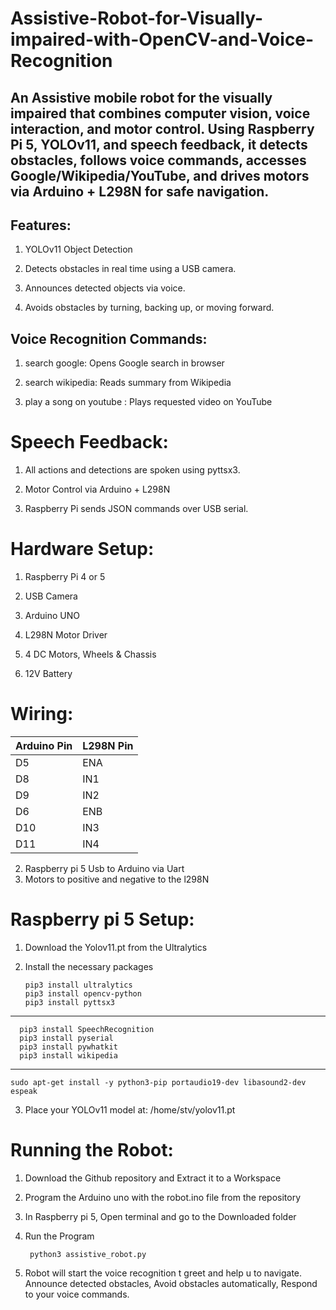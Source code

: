 # Assistive-Robot-for-Visually-impaired-with-OpenCV-and-Voice-Recognition
An Assistive mobile robot for the visually impaired that combines computer vision, voice interaction, and motor control. Using Raspberry Pi 5, YOLOv11, and speech feedback, it detects obstacles, follows voice commands, accesses Google/Wikipedia/YouTube, and drives motors via Arduino + L298N for safe navigation.
---

## Features:

1. YOLOv11 Object Detection

2. Detects obstacles in real time using a USB camera.

3. Announces detected objects via voice.

4. Avoids obstacles by turning, backing up, or moving forward.

## Voice Recognition Commands:

1. search google:   Opens Google search in browser

2. search wikipedia:   Reads summary from Wikipedia

3. play a song on youtube : Plays requested video on YouTube

# Speech Feedback:
1. All actions and detections are spoken using pyttsx3.

2. Motor Control via Arduino + L298N

3. Raspberry Pi sends JSON commands over USB serial.

# Hardware Setup:

1. Raspberry Pi 4 or 5

2. USB Camera

3. Arduino UNO

4. L298N Motor Driver

5. 4 DC Motors, Wheels & Chassis

6. 12V Battery

# Wiring:
 | Arduino Pin | L298N Pin |
 | ----------- | --------- | 
 | D5          | ENA       | 
 | D8          | IN1       | 
 | D9          | IN2       | 
 | D6          | ENB       | 
 | D10         | IN3       | 
 | D11         | IN4       | 

2. Raspberry pi 5 Usb to Arduino via Uart
3. Motors to positive and negative to the l298N 


# Raspberry pi 5 Setup:
1. Download the Yolov11.pt from the Ultralytics
2. Install the necessary packages 

       pip3 install ultralytics
       pip3 install opencv-python
       pip3 install pyttsx3
---
      pip3 install SpeechRecognition
      pip3 install pyserial
      pip3 install pywhatkit
      pip3 install wikipedia
---
    sudo apt-get install -y python3-pip portaudio19-dev libasound2-dev espeak  

3. Place your YOLOv11 model at:
  /home/stv/yolov11.pt

# Running the Robot:
1. Download the Github repository and Extract it to a Workspace
2. Program the Arduino uno with the robot.ino file from the repository
3. In Raspberry pi 5, Open terminal and go to the Downloaded folder
4. Run the Program
      
        python3 assistive_robot.py

5. Robot will start the voice recognition t greet and help u to navigate.
   Announce detected obstacles,
   Avoid obstacles automatically,
   Respond to your voice commands.




